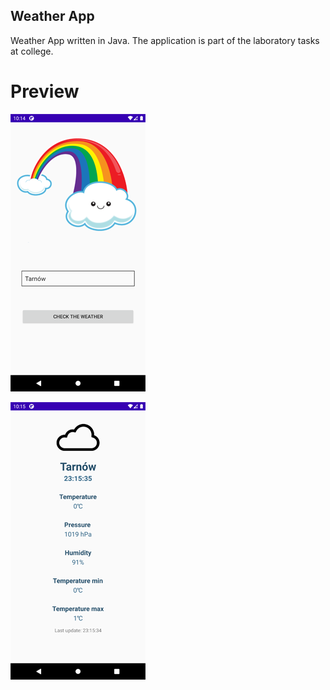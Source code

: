 ## Weather App

Weather App written in Java.
The application is part of the laboratory tasks at college.

# Preview
![screen 1](./docs/screen1.png)

![screen 2](./docs/screen2.png)